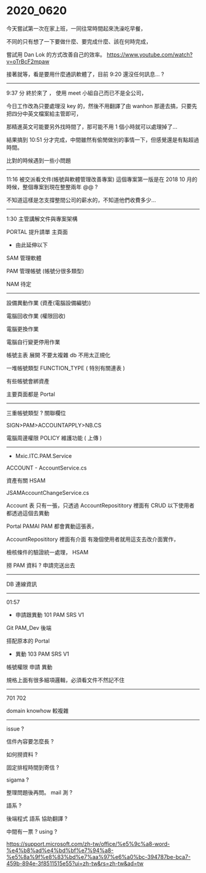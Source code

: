 # 2020_0620

今天嘗試第一次在家上班，一同往常時間起來洗澡吃早餐，

不同的只有想了一下要做什麼、要完成什麼、該在何時完成，

嘗試用 Dan Lok 的方式改善自己的效率。 <https://www.youtube.com/watch?v=oTrBcF2mpaw>

接著就等，看是要用什麼通訊軟體了，目前 9:20 還沒任何訊息... ?

---

9:37 分 終於來了 ， 使用 meet 小組自己而已不是全公司，

今日工作改為只要處理沒 key 的，然後不用翻譯了由 wanhon 那邊去搞，只要先把四分中英文檔案給主管即可，

那精進英文可能要另外找時間了，那可能不用 1 個小時就可以處理掉了...

結果搞到 10:51 分才完成，中間雖然有偷閒做別的事情一下，但感覺還是有點超過時間。

比對的時候遇到一些小問題

---

11:16 被交派看文件(帳號與軟體管理改善專案) 這個專案第一版是在 2018 10 月的時候，整個專案到現在整整兩年 @@ ?

不知道這樣是怎支撐整間公司的薪水的，不知道他們收費多少...

---

1:30 主管講解文件與專案架構

PORTAL 提升請單 主頁面

* 由此延伸以下

SAM 管理軟體

PAM 管理帳號 (帳號分很多類型)

NAM 待定

---

設備異動作業 (資產(電腦設備編號))

電腦回收作業 (權限回收)

電腦更換作業

電腦自行變更停用作業

帳號主表 展開 不要太複雜 db 不用太正規化

一堆帳號類型 FUNCTION_TYPE ( 特別有關連表 )

有些帳號會綁資產

主要頁面都是 Portal

---

三重帳號類型 ? 關聯欄位

SIGN>PAM>ACCOUNTAPPLY>NB.CS

電腦周邊權限 POLICY 維護功能 ( 上傳 )

---

* Mxic.ITC.PAM.Service

ACCOUNT - AccountService.cs

資產有關 HSAM

JSAMAccountChangeService.cs

Account 表 只有一張，只透過 AccountReposititory 裡面有 CRUD 以下使用者都透過這個去異動

Portal PAMAI PAM 都會異動這張表，

AccountReposititory 裡面有介面 有幾個使用者就用這支去改介面實作，

檢核條件的驗證統一處理， HSAM

撈 PAM 資料 ? 申請完送出去

---

DB 連線資訊

---

01:57

* 申請跟異動 101 PAM SRS V1

Git PAM_Dev 後端

搭配原本的 Portal

* 異動 103 PAM SRS V1

帳號權限 申請 異動

規格上面有很多細項邏輯，必須看文件不然記不住

---

701 702

domain knowhow 較複雜

---

issue ?

信件內容要怎麼長 ?

如何撈資料 ?

固定排程時間到寄信 ?

sigama ?

整理問題後再問。 mail 測 ?

語系 ?

後端程式 語系 協助翻譯 ?

中間有一票 ? using ?

<https://support.microsoft.com/zh-tw/office/%e5%9c%a8-word-%e4%b8%ad%e4%bd%bf%e7%94%a8-%e5%8a%9f%e8%83%bd%e7%aa%97%e6%a0%bc-394787be-bca7-459b-894e-3f8511515e55?ui=zh-tw&rs=zh-tw&ad=tw>
